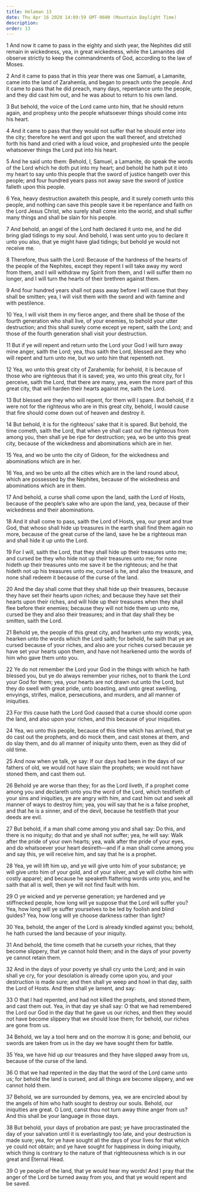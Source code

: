 ```yaml
---
title: Helaman 13
date: Thu Apr 16 2020 14:09:59 GMT-0600 (Mountain Daylight Time)
description: 
order: 13
---
```


<p>
  1 And now it came to pass in the eighty and sixth year, the Nephites did still
  remain in wickedness, yea, in great wickedness, while the Lamanites did
  observe strictly to keep the commandments of God, according to the law of
  Moses.
</p>
<p>
  2 And it came to pass that in this year there was one Samuel, a Lamanite, came
  into the land of Zarahemla, and began to preach unto the people. And it came
  to pass that he did preach, many days, repentance unto the people, and they
  did cast him out, and he was about to return to his own land.
</p>
<p>
  3 But behold, the voice of the Lord came unto him, that he should return
  again, and prophesy unto the people whatsoever things should come into his
  heart.
</p>
<p>
  4 And it came to pass that they would not suffer that he should enter into the
  city; therefore he went and got upon the wall thereof, and stretched forth his
  hand and cried with a loud voice, and prophesied unto the people whatsoever
  things the Lord put into his heart.
</p>
<p>
  5 And he said unto them: Behold, I, Samuel, a Lamanite, do speak the words of
  the Lord which he doth put into my heart; and behold he hath put it into my
  heart to say unto this people that the sword of justice hangeth over this
  people; and four hundred years pass not away save the sword of justice falleth
  upon this people.
</p>
<p>
  6 Yea, heavy destruction awaiteth this people, and it surely cometh unto this
  people, and nothing can save this people save it be repentance and faith on
  the Lord Jesus Christ, who surely shall come into the world, and shall suffer
  many things and shall be slain for his people.
</p>
<p>
  7 And behold, an angel of the Lord hath declared it unto me, and he did bring
  glad tidings to my soul. And behold, I was sent unto you to declare it unto
  you also, that ye might have glad tidings; but behold ye would not receive me.
</p>
<p>
  8 Therefore, thus saith the Lord: Because of the hardness of the hearts of the
  people of the Nephites, except they repent I will take away my word from them,
  and I will withdraw my Spirit from them, and I will suffer them no longer, and
  I will turn the hearts of their brethren against them.
</p>
<p>
  9 And four hundred years shall not pass away before I will cause that they
  shall be smitten; yea, I will visit them with the sword and with famine and
  with pestilence.
</p>
<p>
  10 Yea, I will visit them in my fierce anger, and there shall be those of the
  fourth generation who shall live, of your enemies, to behold your utter
  destruction; and this shall surely come except ye repent, saith the Lord; and
  those of the fourth generation shall visit your destruction.
</p>
<p>
  11 But if ye will repent and return unto the Lord your God I will turn away
  mine anger, saith the Lord; yea, thus saith the Lord, blessed are they who
  will repent and turn unto me, but wo unto him that repenteth not.
</p>
<p>
  12 Yea, wo unto this great city of Zarahemla; for behold, it is because of
  those who are righteous that it is saved; yea, wo unto this great city, for I
  perceive, saith the Lord, that there are many, yea, even the more part of this
  great city, that will harden their hearts against me, saith the Lord.
</p>
<p>
  13 But blessed are they who will repent, for them will I spare. But behold, if
  it were not for the righteous who are in this great city, behold, I would
  cause that fire should come down out of heaven and destroy it.
</p>
<p>
  14 But behold, it is for the righteous&#x2019; sake that it is spared. But
  behold, the time cometh, saith the Lord, that when ye shall cast out the
  righteous from among you, then shall ye be ripe for destruction; yea, wo be
  unto this great city, because of the wickedness and abominations which are in
  her.
</p>
<p>
  15 Yea, and wo be unto the city of Gideon, for the wickedness and abominations
  which are in her.
</p>
<p>
  16 Yea, and wo be unto all the cities which are in the land round about, which
  are possessed by the Nephites, because of the wickedness and abominations
  which are in them.
</p>
<p>
  17 And behold, a curse shall come upon the land, saith the Lord of Hosts,
  because of the people&#x2019;s sake who are upon the land, yea, because of
  their wickedness and their abominations.
</p>
<p>
  18 And it shall come to pass, saith the Lord of Hosts, yea, our great and true
  God, that whoso shall hide up treasures in the earth shall find them again no
  more, because of the great curse of the land, save he be a righteous man and
  shall hide it up unto the Lord.
</p>
<p>
  19 For I will, saith the Lord, that they shall hide up their treasures unto
  me; and cursed be they who hide not up their treasures unto me; for none
  hideth up their treasures unto me save it be the righteous; and he that hideth
  not up his treasures unto me, cursed is he, and also the treasure, and none
  shall redeem it because of the curse of the land.
</p>
<p>
  20 And the day shall come that they shall hide up their treasures, because
  they have set their hearts upon riches; and because they have set their hearts
  upon their riches, and will hide up their treasures when they shall flee
  before their enemies; because they will not hide them up unto me, cursed be
  they and also their treasures; and in that day shall they be smitten, saith
  the Lord.
</p>
<p>
  21 Behold ye, the people of this great city, and hearken unto my words; yea,
  hearken unto the words which the Lord saith; for behold, he saith that ye are
  cursed because of your riches, and also are your riches cursed because ye have
  set your hearts upon them, and have not hearkened unto the words of him who
  gave them unto you.
</p>
<p>
  22 Ye do not remember the Lord your God in the things with which he hath
  blessed you, but ye do always remember your riches, not to thank the Lord your
  God for them; yea, your hearts are not drawn out unto the Lord, but they do
  swell with great pride, unto boasting, and unto great swelling, envyings,
  strifes, malice, persecutions, and murders, and all manner of iniquities.
</p>
<p>
  23 For this cause hath the Lord God caused that a curse should come upon the
  land, and also upon your riches, and this because of your iniquities.
</p>
<p>
  24 Yea, wo unto this people, because of this time which has arrived, that ye
  do cast out the prophets, and do mock them, and cast stones at them, and do
  slay them, and do all manner of iniquity unto them, even as they did of old
  time.
</p>
<p>
  25 And now when ye talk, ye say: If our days had been in the days of our
  fathers of old, we would not have slain the prophets; we would not have stoned
  them, and cast them out.
</p>
<p>
  26 Behold ye are worse than they; for as the Lord liveth, if a prophet come
  among you and declareth unto you the word of the Lord, which testifieth of
  your sins and iniquities, ye are angry with him, and cast him out and seek all
  manner of ways to destroy him; yea, you will say that he is a false prophet,
  and that he is a sinner, and of the devil, because he testifieth that your
  deeds are evil.
</p>
<p>
  27 But behold, if a man shall come among you and shall say: Do this, and there
  is no iniquity; do that and ye shall not suffer; yea, he will say: Walk after
  the pride of your own hearts; yea, walk after the pride of your eyes, and do
  whatsoever your heart desireth&#x2014;and if a man shall come among you and
  say this, ye will receive him, and say that he is a prophet.
</p>
<p>
  28 Yea, ye will lift him up, and ye will give unto him of your substance; ye
  will give unto him of your gold, and of your silver, and ye will clothe him
  with costly apparel; and because he speaketh flattering words unto you, and he
  saith that all is well, then ye will not find fault with him.
</p>
<p>
  29 O ye wicked and ye perverse generation; ye hardened and ye stiffnecked
  people, how long will ye suppose that the Lord will suffer you? Yea, how long
  will ye suffer yourselves to be led by foolish and blind guides? Yea, how long
  will ye choose darkness rather than light?
</p>
<p>
  30 Yea, behold, the anger of the Lord is already kindled against you; behold,
  he hath cursed the land because of your iniquity.
</p>
<p>
  31 And behold, the time cometh that he curseth your riches, that they become
  slippery, that ye cannot hold them; and in the days of your poverty ye cannot
  retain them.
</p>
<p>
  32 And in the days of your poverty ye shall cry unto the Lord; and in vain
  shall ye cry, for your desolation is already come upon you, and your
  destruction is made sure; and then shall ye weep and howl in that day, saith
  the Lord of Hosts. And then shall ye lament, and say:
</p>
<p>
  33 O that I had repented, and had not killed the prophets, and stoned them,
  and cast them out. Yea, in that day ye shall say: O that we had remembered the
  Lord our God in the day that he gave us our riches, and then they would not
  have become slippery that we should lose them; for behold, our riches are gone
  from us.
</p>
<p>
  34 Behold, we lay a tool here and on the morrow it is gone; and behold, our
  swords are taken from us in the day we have sought them for battle.
</p>
<p>
  35 Yea, we have hid up our treasures and they have slipped away from us,
  because of the curse of the land.
</p>
<p>
  36 O that we had repented in the day that the word of the Lord came unto us;
  for behold the land is cursed, and all things are become slippery, and we
  cannot hold them.
</p>
<p>
  37 Behold, we are surrounded by demons, yea, we are encircled about by the
  angels of him who hath sought to destroy our souls. Behold, our iniquities are
  great. O Lord, canst thou not turn away thine anger from us? And this shall be
  your language in those days.
</p>
<p>
  38 But behold, your days of probation are past; ye have procrastinated the day
  of your salvation until it is everlastingly too late, and your destruction is
  made sure; yea, for ye have sought all the days of your lives for that which
  ye could not obtain; and ye have sought for happiness in doing iniquity, which
  thing is contrary to the nature of that righteousness which is in our great
  and Eternal Head.
</p>
<p>
  39 O ye people of the land, that ye would hear my words! And I pray that the
  anger of the Lord be turned away from you, and that ye would repent and be
  saved.
</p>
